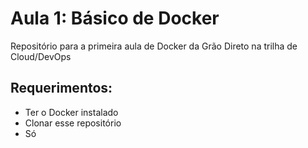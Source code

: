# Aula 1: Básico de Docker
Repositório para a primeira aula de Docker da Grão Direto na trilha de Cloud/DevOps

## Requerimentos:
 * Ter o Docker instalado
 * Clonar esse repositório
 * Só

